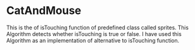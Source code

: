 # CatAndMouse

This is the of isTouching function of predefined class called sprites.
This Algorithm detects whether isTouching is true or false.
I have used this Algorithm as an implementation of alternative to isTouching function.
